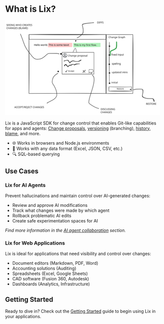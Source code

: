 # What is Lix?

![Lix features](../assets/lix-features.svg)

Lix is a JavaScript SDK for change control that enables Git-like capabilities for apps and agents: [Change proposals](./features/change-proposals.md), [versioning](./features/versions.md) (branching), [history](./features/history.md), [blame](./features/blame.md), and more.  

- 🌐 Works in browsers and Node.js environments
- 🔌 Works with any data format (Excel, JSON, CSV, etc.)
- 🔍 SQL-based querying

## Use Cases

### Lix for AI Agents

Prevent hallucinations and maintain control over AI-generated changes:

- Review and approve AI modifications
- Track what changes were made by which agent
- Rollback problematic AI edits
- Create safe experimentation spaces for AI

_Find more information in the [AI agent collaboration](/guide/ai-agent-collaboration.md) section._

### Lix for Web Applications

Lix is ideal for applications that need visibility and control over changes:

- Document editors (Markdown, PDF, Word)
- Accounting solutions (Auditing)
- Spreadsheets (Excel, Google Sheets)
- CAD software (Fusion 360, Autodesk)
- Dashboards (Analytics, Infrastructure)

## Getting Started

Ready to dive in? Check out the [Getting Started](/guide/getting-started) guide to begin using Lix in your applications.
